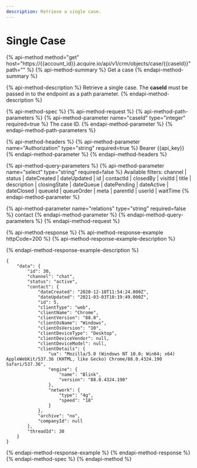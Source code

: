 ```yaml
---
description: Retrieve a single case.
---
```


# Single Case

{% api-method method="get" host="https://{{account\_id}}.acquire.io/api/v1/crm/objects/case/{{caseId}}" path="" %}
{% api-method-summary %}
Get a case
{% endapi-method-summary %}

{% api-method-description %}
Retrieve a single case. The **caseId** must be passed in to the endpoint as a path parameter. 
{% endapi-method-description %}

{% api-method-spec %}
{% api-method-request %}
{% api-method-path-parameters %}
{% api-method-parameter name="caseId" type="integer" required=true %}
The case ID. 
{% endapi-method-parameter %}
{% endapi-method-path-parameters %}

{% api-method-headers %}
{% api-method-parameter name="Authorization" type="string" required=true %}
Bearer {{api\_key}}
{% endapi-method-parameter %}
{% endapi-method-headers %}

{% api-method-query-parameters %}
{% api-method-parameter name="select" type="string" required=false %}
Available filters: channel \| status \| dateCreated \| dateUpdated \| id \| contactId \| closedBy \| visitId \| title \| description \| closingState \| dateQueue \| datePending \| dateActive \| dateClosed \| queueId \| queueOrder \| meta \| parentId \| userId \| waitTime
{% endapi-method-parameter %}

{% api-method-parameter name="relations" type="string" required=false %}
contact
{% endapi-method-parameter %}
{% endapi-method-query-parameters %}
{% endapi-method-request %}

{% api-method-response %}
{% api-method-response-example httpCode=200 %}
{% api-method-response-example-description %}

{% endapi-method-response-example-description %}

```
{
    "data": {
        "id": 30,
        "channel": "chat",
        "status": "active",
        "contact": {
            "dateCreated": "2020-12-10T11:54:24.000Z",
            "dateUpdated": "2021-03-03T10:19:49.000Z",
            "id": 5,
            "clientType": "web",
            "clientName": "Chrome",
            "clientVersion": "88.0",
            "clientOsName": "Windows",
            "clientOsVersion": "10",
            "clientDeviceType": "Desktop",
            "clientDeviceVendor": null,
            "clientDeviceModel": null,
            "clientDetails": {
                "ua": "Mozilla/5.0 (Windows NT 10.0; Win64; x64) AppleWebKit/537.36 (KHTML, like Gecko) Chrome/88.0.4324.190 Safari/537.36",
                "engine": {
                    "name": "Blink",
                    "version": "88.0.4324.190"
                },
                "network": {
                    "type": "4g",
                    "speed": "18"
                }
            },
            "archive": "no",
            "companyId": null
        },
        "threadId": 30
    }
}
```
{% endapi-method-response-example %}
{% endapi-method-response %}
{% endapi-method-spec %}
{% endapi-method %}

